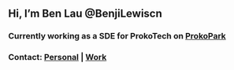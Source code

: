## Hi, I’m Ben Lau @BenjiLewiscn
### Currently working as a SDE for ProkoTech on [ProkoPark](https://www.prokopark.us/)
### Contact: [Personal](benjilewiscn@gmail.com) | [Work](yzh.ben.lau@gmail.com)

